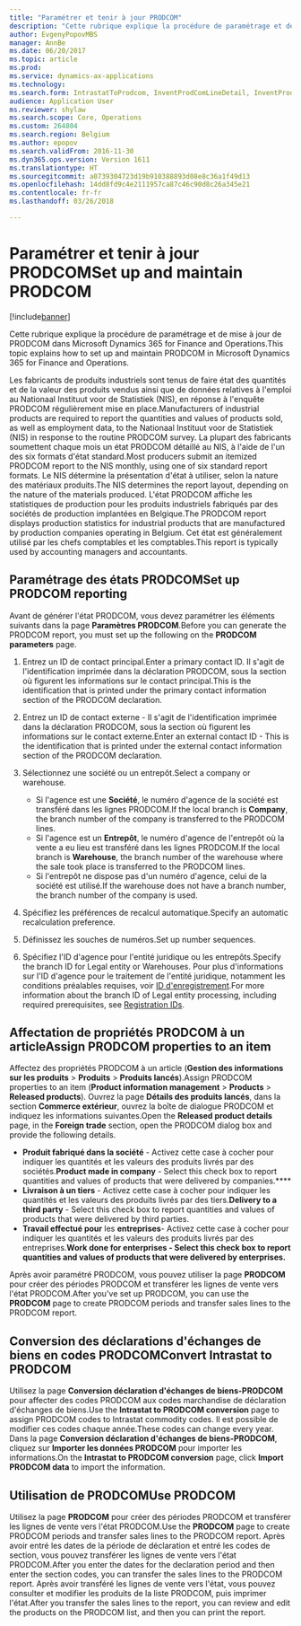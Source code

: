 ```yaml
---
title: "Paramétrer et tenir à jour PRODCOM"
description: "Cette rubrique explique la procédure de paramétrage et de mise à jour de PRODCOM dans Microsoft Dynamics 365 for Finance and Operations."
author: EvgenyPopovMBS
manager: AnnBe
ms.date: 06/20/2017
ms.topic: article
ms.prod: 
ms.service: dynamics-ax-applications
ms.technology: 
ms.search.form: IntrastatToProdcom, InventProdComLineDetail, InventProdComLineWithCode, InventProdComParameters, InventProdComTable
audience: Application User
ms.reviewer: shylaw
ms.search.scope: Core, Operations
ms.custom: 264804
ms.search.region: Belgium
ms.author: epopov
ms.search.validFrom: 2016-11-30
ms.dyn365.ops.version: Version 1611
ms.translationtype: HT
ms.sourcegitcommit: a0739304723d19b910388893d08e8c36a1f49d13
ms.openlocfilehash: 14dd8fd9c4e2111957ca87c46c90d8c26a345e21
ms.contentlocale: fr-fr
ms.lasthandoff: 03/26/2018

---
```


# <a name="set-up-and-maintain-prodcom"></a><span data-ttu-id="88b21-103">Paramétrer et tenir à jour PRODCOM</span><span class="sxs-lookup"><span data-stu-id="88b21-103">Set up and maintain PRODCOM</span></span>

[!include[banner](../includes/banner.md)]


<span data-ttu-id="88b21-104">Cette rubrique explique la procédure de paramétrage et de mise à jour de PRODCOM dans Microsoft Dynamics 365 for Finance and Operations.</span><span class="sxs-lookup"><span data-stu-id="88b21-104">This topic explains how to set up and maintain PRODCOM in Microsoft Dynamics 365 for Finance and Operations.</span></span> 

<span data-ttu-id="88b21-105">Les fabricants de produits industriels sont tenus de faire état des quantités et de la valeur des produits vendus ainsi que de données relatives à l'emploi au Nationaal Instituut voor de Statistiek (NIS), en réponse à l'enquête PRODCOM régulièrement mise en place.</span><span class="sxs-lookup"><span data-stu-id="88b21-105">Manufacturers of industrial products are required to report the quantities and values of products sold, as well as employment data, to the Nationaal Instituut voor de Statistiek (NIS) in response to the routine PRODCOM survey.</span></span> <span data-ttu-id="88b21-106">La plupart des fabricants soumettent chaque mois un état PRODCOM détaillé au NIS, à l'aide de l'un des six formats d'état standard.</span><span class="sxs-lookup"><span data-stu-id="88b21-106">Most producers submit an itemized PRODCOM report to the NIS monthly, using one of six standard report formats.</span></span> <span data-ttu-id="88b21-107">Le NIS détermine la présentation d'état à utiliser, selon la nature des matériaux produits.</span><span class="sxs-lookup"><span data-stu-id="88b21-107">The NIS determines the report layout, depending on the nature of the materials produced.</span></span> <span data-ttu-id="88b21-108">L'état PRODCOM affiche les statistiques de production pour les produits industriels fabriqués par des sociétés de production implantées en Belgique.</span><span class="sxs-lookup"><span data-stu-id="88b21-108">The PRODCOM report displays production statistics for industrial products that are manufactured by production companies operating in Belgium.</span></span> <span data-ttu-id="88b21-109">Cet état est généralement utilisé par les chefs comptables et les comptables.</span><span class="sxs-lookup"><span data-stu-id="88b21-109">This report is typically used by accounting managers and accountants.</span></span>

## <a name="set-up-prodcom-reporting"></a><span data-ttu-id="88b21-110">Paramétrage des états PRODCOM</span><span class="sxs-lookup"><span data-stu-id="88b21-110">Set up PRODCOM reporting</span></span>
<span data-ttu-id="88b21-111">Avant de générer l'état PRODCOM, vous devez paramétrer les éléments suivants dans la page **Paramètres PRODCOM**.</span><span class="sxs-lookup"><span data-stu-id="88b21-111">Before you can generate the PRODCOM report, you must set up the following on the **PRODCOM parameters** page.</span></span>

1.  <span data-ttu-id="88b21-112">Entrez un ID de contact principal.</span><span class="sxs-lookup"><span data-stu-id="88b21-112">Enter a primary contact ID.</span></span> <span data-ttu-id="88b21-113">Il s'agit de l'identification imprimée dans la déclaration PRODCOM, sous la section où figurent les informations sur le contact principal.</span><span class="sxs-lookup"><span data-stu-id="88b21-113">This is the identification that is printed under the primary contact information section of the PRODCOM declaration.</span></span>
2.  <span data-ttu-id="88b21-114">Entrez un ID de contact externe - Il s'agit de l'identification imprimée dans la déclaration PRODCOM, sous la section où figurent les informations sur le contact externe.</span><span class="sxs-lookup"><span data-stu-id="88b21-114">Enter an external contact ID - This is the identification that is printed under the external contact information section of the PRODCOM declaration.</span></span>
3.  <span data-ttu-id="88b21-115">Sélectionnez une société ou un entrepôt.</span><span class="sxs-lookup"><span data-stu-id="88b21-115">Select a company or warehouse.</span></span>
    -   <span data-ttu-id="88b21-116">Si l'agence est une **Société**, le numéro d'agence de la société est transféré dans les lignes PRODCOM.</span><span class="sxs-lookup"><span data-stu-id="88b21-116">If the local branch is **Company**, the branch number of the company is transferred to the PRODCOM lines.</span></span>
    -   <span data-ttu-id="88b21-117">Si l'agence est un **Entrepôt**, le numéro d'agence de l'entrepôt où la vente a eu lieu est transféré dans les lignes PRODCOM.</span><span class="sxs-lookup"><span data-stu-id="88b21-117">If the local branch is **Warehouse**, the branch number of the warehouse where the sale took place is transferred to the PRODCOM lines.</span></span>
    -   <span data-ttu-id="88b21-118">Si l'entrepôt ne dispose pas d'un numéro d'agence, celui de la société est utilisé.</span><span class="sxs-lookup"><span data-stu-id="88b21-118">If the warehouse does not have a branch number, the branch number of the company is used.</span></span>

4.  <span data-ttu-id="88b21-119">Spécifiez les préférences de recalcul automatique.</span><span class="sxs-lookup"><span data-stu-id="88b21-119">Specify an automatic recalculation preference.</span></span>
5.  <span data-ttu-id="88b21-120">Définissez les souches de numéros.</span><span class="sxs-lookup"><span data-stu-id="88b21-120">Set up number sequences.</span></span>
6.  <span data-ttu-id="88b21-121">Spécifiez l'ID d'agence pour l'entité juridique ou les entrepôts.</span><span class="sxs-lookup"><span data-stu-id="88b21-121">Specify the branch ID for Legal entity or Warehouses.</span></span> <span data-ttu-id="88b21-122">Pour plus d'informations sur l'ID d'agence pour le traitement de l'entité juridique, notamment les conditions préalables requises, voir [ID d'enregistrement](emea-registration-ids.md).</span><span class="sxs-lookup"><span data-stu-id="88b21-122">For more information about the branch ID of Legal entity processing, including required prerequisites, see [Registration IDs](emea-registration-ids.md).</span></span>

## <a name="assign-prodcom-properties-to-an-item"></a><span data-ttu-id="88b21-123">Affectation de propriétés PRODCOM à un article</span><span class="sxs-lookup"><span data-stu-id="88b21-123">Assign PRODCOM properties to an item</span></span>
<span data-ttu-id="88b21-124">Affectez des propriétés PRODCOM à un article (**Gestion des informations sur les produits** &gt; **Produits** &gt; **Produits lancés**).</span><span class="sxs-lookup"><span data-stu-id="88b21-124">Assign PRODCOM properties to an item (**Product information management** &gt; **Products** &gt; **Released products**).</span></span> <span data-ttu-id="88b21-125">Ouvrez la page **Détails des produits lancés**, dans la section **Commerce extérieur**, ouvrez la boîte de dialogue PRODCOM et indiquez les informations suivantes.</span><span class="sxs-lookup"><span data-stu-id="88b21-125">Open the **Released product details** page, in the **Foreign trade** section, open the PRODCOM dialog box and provide the following details.</span></span>

-   <span data-ttu-id="88b21-126">**Produit fabriqué dans la société** - Activez cette case à cocher pour indiquer les quantités et les valeurs des produits livrés par des sociétés.</span><span class="sxs-lookup"><span data-stu-id="88b21-126">**Product made in company** - Select this check box to report quantities and values of products that were delivered by companies.****</span></span>
-   <span data-ttu-id="88b21-127">**Livraison à un tiers** - Activez cette case à cocher pour indiquer les quantités et les valeurs des produits livrés par des tiers.</span><span class="sxs-lookup"><span data-stu-id="88b21-127">**Delivery to a third party** - Select this check box to report quantities and values of products that were delivered by third parties.</span></span>
-   <span data-ttu-id="88b21-128">**Travail effectué pour** les **entreprises**- Activez cette case à cocher pour indiquer les quantités et les valeurs des produits livrés par des entreprises.****</span><span class="sxs-lookup"><span data-stu-id="88b21-128">**Work done for** **enterprises** - Select this check box to report quantities and values of products that were delivered by enterprises.****</span></span>

<span data-ttu-id="88b21-129">Après avoir paramétré PRODCOM, vous pouvez utiliser la page **PRODCOM** pour créer des périodes PRODCOM et transférer les lignes de vente vers l'état PRODCOM.</span><span class="sxs-lookup"><span data-stu-id="88b21-129">After you've set up PRODCOM, you can use the **PRODCOM** page to create PRODCOM periods and transfer sales lines to the PRODCOM report.</span></span>

## <a name="convert-intrastat-to-prodcom"></a><span data-ttu-id="88b21-130">Conversion des déclarations d'échanges de biens en codes PRODCOM</span><span class="sxs-lookup"><span data-stu-id="88b21-130">Convert Intrastat to PRODCOM</span></span>
<span data-ttu-id="88b21-131">Utilisez la page **Conversion déclaration d'échanges de biens-PRODCOM** pour affecter des codes PRODCOM aux codes marchandise de déclaration d'échanges de biens.</span><span class="sxs-lookup"><span data-stu-id="88b21-131">Use the **Intrastat to PRODCOM conversion** page to assign PRODCOM codes to Intrastat commodity codes.</span></span> <span data-ttu-id="88b21-132">Il est possible de modifier ces codes chaque année.</span><span class="sxs-lookup"><span data-stu-id="88b21-132">These codes can change every year.</span></span> <span data-ttu-id="88b21-133">Dans la page **Conversion déclaration d'échanges de biens-PRODCOM**, cliquez sur **Importer les données PRODCOM** pour importer les informations.</span><span class="sxs-lookup"><span data-stu-id="88b21-133">On the **Intrastat to PRODCOM conversion** page, click **Import PRODCOM data** to import the information.</span></span>

## <a name="use-prodcom"></a><span data-ttu-id="88b21-134">Utilisation de PRODCOM</span><span class="sxs-lookup"><span data-stu-id="88b21-134">Use PRODCOM</span></span>
<span data-ttu-id="88b21-135">Utilisez la page **PRODCOM** pour créer des périodes PRODCOM et transférer les lignes de vente vers l'état PRODCOM.</span><span class="sxs-lookup"><span data-stu-id="88b21-135">Use the **PRODCOM** page to create PRODCOM periods and transfer sales lines to the PRODCOM report.</span></span> <span data-ttu-id="88b21-136">Après avoir entré les dates de la période de déclaration et entré les codes de section, vous pouvez transférer les lignes de vente vers l'état PRODCOM.</span><span class="sxs-lookup"><span data-stu-id="88b21-136">After you enter the dates for the declaration period and then enter the section codes, you can transfer the sales lines to the PRODCOM report.</span></span> <span data-ttu-id="88b21-137">Après avoir transféré les lignes de vente vers l'état, vous pouvez consulter et modifier les produits de la liste PRODCOM, puis imprimer l'état.</span><span class="sxs-lookup"><span data-stu-id="88b21-137">After you transfer the sales lines to the report, you can review and edit the products on the PRODCOM list, and then you can print the report.</span></span>





